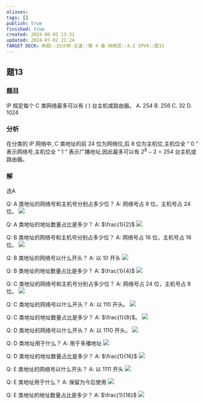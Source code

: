 ```yaml
---
aliases: 
tags: []
publish: true
finished: true
created: 2024-06-02 13:31
updated: 2024-07-02 21:24
TARGET DECK: 刷题::25计网-王道::第 4 章 网络层::4.2 IPV4::题13
---
```


## 题13
### 题目
IP 规定每个 $\mathrm{C}$ 类网络最多可以有 ( ) 台主机或路由器。
A. 254 B. 256 C. 32 D. 1024
### 分析
在分类的 IP 网络中, $\mathrm{C}$ 类地址的前 24 位为网络位,后 8 位为主机位,主机位全 “ 0 ” 表示网络号,主机位全 “ 1 ” 表示广播地址,因此最多可以有 ${2}^{8} - 2 = {254}$ 台主机或路由器。
### 解
选A



Q: A 类地址的网络号和主机号分别占多少位？
A: 网络号占 8 位，主机号占 24 位。
![](https://img.hwenyi.tech/202407022142891.webp)



Q: A 类地址的地址数量占比是多少？
A: $\frac{1}{2}$
![](https://img.hwenyi.tech/202407022142891.webp)



Q: B 类地址的网络号和主机号分别占多少位？
A: 网络号占 16 位，主机号占 16 位。
![](https://img.hwenyi.tech/202407022142891.webp)



Q: B 类地址的网络号以什么开头？
A: 以 10 开头
![](https://img.hwenyi.tech/202407022142891.webp)



Q: B 类地址的地址数量占比是多少？
A: $\frac{1}{4}$
![](https://img.hwenyi.tech/202407022142891.webp)



Q: C 类地址的网络号和主机号分别占多少位？
A: 网络号占 24 位，主机号占 8 位。
![](https://img.hwenyi.tech/202407022142891.webp)



Q: C 类地址的网络号以什么开头？
A: 以 110 开头。
![](https://img.hwenyi.tech/202407022142891.webp)



Q: C 类地址的地址数量占比是多少？
A: $\frac{1}{8}$。
![](https://img.hwenyi.tech/202407022142891.webp)



Q: D 类地址的网络号以什么开头？
A: 以 1110 开头。
![](https://img.hwenyi.tech/202407022142891.webp)



Q: D 类地址用于什么？
A: 用于多播地址
![](https://img.hwenyi.tech/202407022142891.webp)



Q: D 类地址的地址数量占比是多少？
A: $\frac{1}{16}$ 
![](https://img.hwenyi.tech/202407022142891.webp)



Q: E 类地址的网络号以什么开头？
A: 以 1111 开头
![](https://img.hwenyi.tech/202407022142891.webp)



Q: E 类地址用于什么？
A: 保留为今后使用
![](https://img.hwenyi.tech/202407022142891.webp)



Q: E 类地址的地址数量占比是多少？
A: $\frac{1}{16}$ 
![](https://img.hwenyi.tech/202407022142891.webp)

